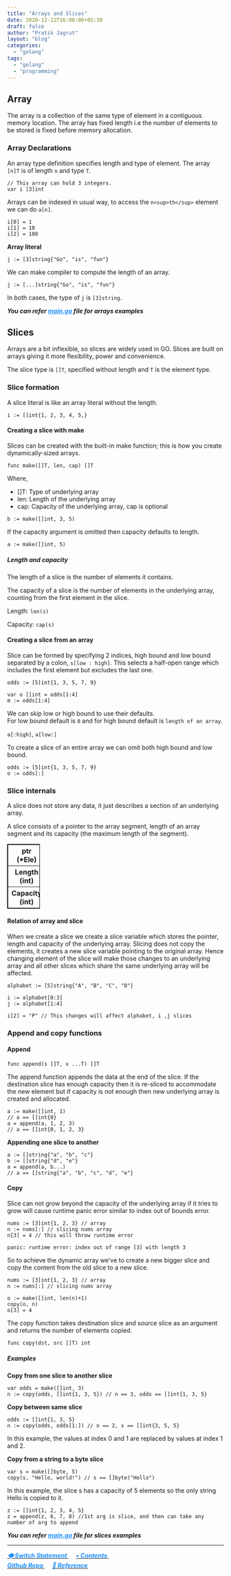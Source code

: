 ```yaml
---
title: "Arrays and Slices"
date: 2020-12-22T16:08:06+05:30
draft: false
author: "Pratik Jagrut"
layout: "blog"
categories:
  - "golang"
tags:
  - "golang"
  - "programming"
---
```


## Array

The array is a collection of the same type of element in a contiguous memory location.
The array has fixed length i.e the number of elements to be stored is fixed before memory allocation.

### Array Declarations 

An array type definition specifies length and type of element. 
The array `[n]T` is of length `n` and type `T`.

```
// This array can hold 3 integers.
var i [3]int
```

Arrays can be indexed in usual way, to access the `n<sup>th</sup>` element we can do `a[n]`.

```
i[0] = 1
i[1] = 10
i[2] = 100
```

**Array literal**

```
j := [3]string{"Go", "is", "fun"}
```

We can make compiler to compute the length of an array.

```
j := [...]string{"Go", "is", "fun"}
```

In both cases, the type of `j` is `[3]string`.

***You can refer <a href="https://github.com/pratikjagrut/go-tutorial/blob/master/06_array/main.go" style="color:DodgerBlue" target="_blank">main.go</a> file for arrays examples***


## Slices

Arrays are a bit inflexible, so slices are widely used in GO.
Slices are built on arrays giving it more flexibility, power and convenience.

The slice type is `[]T`, specified without length and `T` is the element type.
 
### Slice formation

A slice literal is like an array literal without the length.

```
i := []int{1, 2, 3, 4, 5,}
```

#### Creating a slice with make

Slices can be created with the built-in make function; this is how you create dynamically-sized arrays. 

```
func make([]T, len, cap) []T
```
Where,
- []T: Type of underlying array
- len: Length of the underlying array
- cap: Capacity of the underlying array, cap is optional


```
b := make([]int, 3, 5)
```

If the capacity argument is omitted then capacity defaults to length.

```
a := make([]int, 5)
```

##### Length and capacity

The length of a slice is the number of elements it contains.

The capacity of a slice is the number of elements in the underlying array, counting from the first element in the slice.

Length: `len(s)`

Capacity: `cap(s)`


#### Creating a slice from an array

Slice can be formed by specifying 2 indices, high bound and low bound separated by a colon, `s[low : high]`.
This selects a half-open range which includes the first element but excludes the last one.
 
```
odds := [5]int{1, 3, 5, 7, 9}

var o []int = odds[1:4]
m := odds[1:4]
```

We can skip low or high bound to use their defaults. <br> 
For low bound default is `0` and for high bound default is `length of an array`.

`a[:high]`, `a[low:]` 

To create a slice of an entire array we can omit both high bound and low bound.

```
odds := [5]int{1, 3, 5, 7, 9}
o := odds[:]
```

### Slice internals

A slice does not store any data, it just describes a section of an underlying array.

A slice consists of a pointer to the array segment, length of an array segment and its capacity (the maximum length of the segment).

<table border = "1" cellspacing="0" bordercolor="black" style="width: 15%" >
  <tr>
    <th>ptr (*Ele)</th>
  </tr>
  <tr>
    <th>Length (int)</th>
  </tr>
  <tr>
      <th>Capacity (int)</th>
  </tr>
</table>


#### Relation of array and slice

When we create a slice we create a slice variable which stores the pointer, length and capacity of the underlying array. Slicing does not copy the elements, it creates a new slice variable pointing to the original array. Hence changing element of the slice will make those changes to an underlying array and all other slices which share the same underlying array will be affected.

```
alphabet := [5]string{"A", "B", "C", "D"}

i := alphabet[0:3]
j := alphabet[1:4]

i[2] = "P" // This changes will affect alphabet, i ,j slices
```

### Append and copy functions

#### Append

```
func append(s []T, x ...T) []T
```

The append function appends the data at the end of the slice. If the destination slice has enough capacity then it is re-sliced to accommodate the new element but if capacity is not enough then new underlying array is created and allocated.

```
a := make([]int, 1)
// a == []int{0}
a = append(a, 1, 2, 3)
// a == []int{0, 1, 2, 3}
```

**Appending one slice to another**

```
a := []string{"a", "b", "c"}
b := []string{"d", "e"}
a = append(a, b...)
// a == []string{"a", "b", "c", "d", "e"}
```

#### Copy

Slice can not grow beyond the capacity of the underlying array if it tries to grow will cause runtime panic error similar to index out of bounds error.

```
nums := [3]int{1, 2, 3} // array
n := nums[:] // slicing nums array
n[3] = 4 // this will throw runtime error

panic: runtime error: index out of range [3] with length 3
```

So to achieve the dynamic array we've to create a new bigger slice and copy the content from the old slice to a new slice.

```
nums := [3]int{1, 2, 3} // array
n := nums[:] // slicing nums array

o := make([]int, len(n)+1)
copy(o, n)
o[3] = 4
```

The copy function takes destination slice and source slice as an argument and returns the number of elements copied.

```
func copy(dst, src []T) int
```

##### Examples

**Copy from one slice to another slice**

```
var odds = make([]int, 3)
n := copy(odds, []int{1, 3, 5}) // n == 3, odds == []int{1, 3, 5}
```

**Copy between same slice**

```
odds := []int{1, 3, 5}
n := copy(odds, odds[1:]) // n == 2, s == []int{3, 5, 5}
```

In this example, the values at index 0 and 1 are replaced by values at index 1 and 2.

**Copy from a string to a byte slice**

```
var s = make([]byte, 5)
copy(s, "Hello, world!") // s == []byte("Hello")
```

In this example, the slice s has a capacity of 5 elements so the only string Hello is copied to it.

```
z := []int{1, 2, 3, 4, 5}
z = append(z, 6, 7, 8) //1st arg is slice, and then can take any number of arg to append
```

***You can refer <a href="https://github.com/pratikjagrut/go-tutorial/blob/master/07_slice/main.go" style="color:DodgerBlue" target="_blank">main.go</a> file for slices examples***

<hr>

<a href="/blog/golang/switch">
    <b style="color:DodgerBlue">
        <i>🡄 Switch Statement</i>
    </b>
</a>  &emsp;

<a href="/blog/golang/contents">
  <b style="color:DodgerBlue">
    <i>• Contents</i>
  </b>
</a>  &emsp;

<!-- <a href="/blog/golang/">
    <b style="color:DodgerBlue">
        <i> 🡆</i>
    </b>
</a>  &emsp; -->

<br>

<a href="https://github.com/pratikjagrut/go-tutorial" target="_blank">
  <b style="color:DodgerBlue" class="fab fa-github">
    <i>Github Repo</i>
  </b>
</a>  &emsp;

<a href="https://github.com/pratikjagrut/go-tutorial/blob/master/REFERENCE.md" target="_blank">
  <b style="color:DodgerBlue">
    <i>&#128279; Reference</i>
  </b>
</a>
